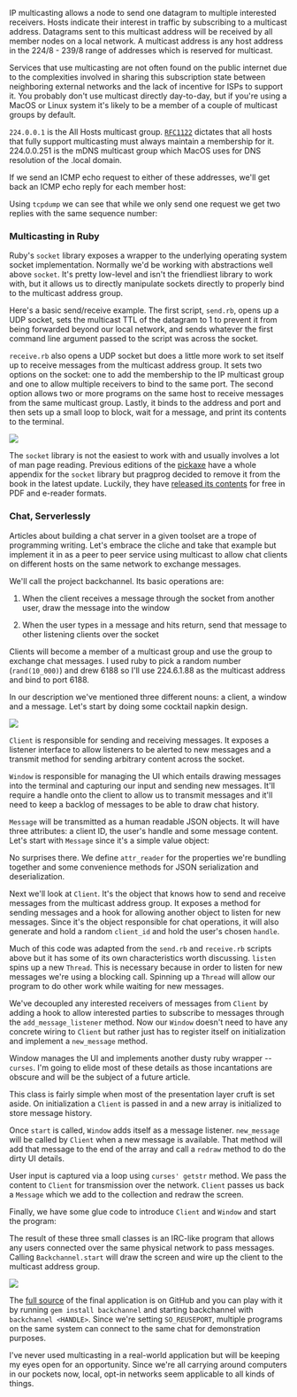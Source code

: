 IP multicasting allows a node to send one datagram to multiple interested
receivers. Hosts indicate their interest in traffic by subscribing to a
multicast address. Datagrams sent to this multicast address will be received
by all member nodes on a local network. A multicast address is any host
address in the 224/8 - 239/8 range of addresses which is reserved for
multicast.

Services that use multicasting are not often found on the public internet due
to the complexities involved in sharing this subscription state between
neighboring external networks and the lack of incentive for ISPs to support
it. You probably don't use multicast directly day-to-day, but if you're using
a MacOS or Linux system it's likely to be a member of a couple of multicast
groups by default.

<script src="https://gist.github.com/3990906.js?file=netstat-g.txt"></script>

`224.0.0.1` is the All Hosts multicast group.
[`RFC1122`](http://www.ietf.org/rfc/rfc1112.txt) dictates that all hosts that
fully support multicasting must always maintain a membership for it.
224.0.0.251 is the mDNS multicast group which MacOS uses for DNS resolution of
the .local domain.

If we send an ICMP echo request to either of these addresses, we'll get back an
ICMP echo reply for each member host:

<script src="https://gist.github.com/3990906.js?file=ping.txt"></script>

Using `tcpdump` we can see that while we only send one request we get two replies
with the same sequence number:

<script src="https://gist.github.com/3990906.js?file=tcpdump.txt"></script>

### Multicasting in Ruby

Ruby's `socket` library exposes a wrapper to the underlying operating system
socket implementation. Normally we'd be working with abstractions well above
`socket`. It's pretty low-level and isn't the friendliest library to work
with, but it allows us to directly manipulate sockets directly to properly
bind to the multicast address group.

Here's a basic send/receive example. The first script, `send.rb`, opens up a
UDP socket, sets the multicast TTL of the datagram to 1 to prevent it from
being forwarded beyond our local network, and sends whatever the first
command line argument passed to the script was across the socket.

<script src="https://gist.github.com/3990906.js?file=send.rb"></script>

`receive.rb` also opens a UDP socket but does a little more work to set itself
up to receive messages from the multicast address group. It sets two options
on the socket: one to add the membership to the IP multicast group and one to
allow multiple receivers to bind to the same port. The second option allows
two or more programs on the same host to receive messages from the same
multicast group. Lastly, it binds to the address and port and then sets up a
small loop to block, wait for a message, and print its contents to the
terminal.

<script src="https://gist.github.com/3990906.js?file=receive.rb"></script>

![](/images/multicast-in-ruby/demo.gif)

The `socket` library is not the easiest to work with and usually involves a
lot of man page reading. Previous editions of the
[pickaxe](http://pragprog.com/book/ruby3/programming-ruby-1-9) have a whole
appendix for the `socket` library but pragprog decided to remove it from the
book in the latest update. Luckily, they have [released its
contents](http://pragprog.com/book/ruby3/programming-ruby-1-9) for free in PDF
and e-reader formats.

### Chat, Serverlessly

Articles about building a chat server in a given toolset are a trope of
programming writing. Let's embrace the cliche and take that example but
implement it in as a peer to peer service using multicast to allow chat
clients on different hosts on the same network to exchange messages.

We'll call the project backchannel. Its basic operations are:

1. When the client receives a message through the socket from another user,
draw the message into the window

2. When the user types in a message and hits return, send that message to
other listening clients over the socket

Clients will become a member of a multicast group and use the group to
exchange chat messages. I used ruby to pick a random number (`rand(10_000)`)
and drew 6188 so I'll use 224.6.1.88 as the multicast address and bind to port
6188.

In our description we've mentioned three different nouns: a client, a window
and a message. Let's start by doing some cocktail napkin design.

![](/images/multicast-in-ruby/design.png)

`Client` is responsible for sending and receiving messages. It exposes a
listener interface to allow listeners to be alerted to new messages and a
transmit method for sending arbitrary content across the socket.

`Window` is responsible for managing the UI which entails drawing messages into
the terminal and capturing our input and sending new messages. It'll require a
handle onto the client to allow us to transmit messages and it'll need to keep
a backlog of messages to be able to draw chat history.

`Message` will be transmitted as a human readable JSON objects. It will have
three attributes: a client ID, the user's handle and some message content.
Let's start with `Message` since it's a simple value object:

<script src="https://gist.github.com/3990906.js?file=message.rb"></script>

No surprises there. We define `attr_reader` for the properties we're bundling
together and some convenience methods for JSON serialization and deserialization.

Next we'll look at `Client`. It's the object that knows how to send and
receive messages from the multicast address group. It exposes a method for
sending messages and a hook for allowing another object to listen for new
messages. Since it's the object responsible for chat operations, it will also
generate and hold a random `client_id` and hold the user's chosen `handle`.

<script src="https://gist.github.com/3990906.js?file=client.rb"></script>

Much of this code was adapted from the `send.rb` and `receive.rb` scripts above
but it has some of its own characteristics worth discussing. `listen` spins up
a new `Thread`. This is necessary because in order to listen for new messages
we're using a blocking call. Spinning up a `Thread` will allow our program to do
other work while waiting for new messages.

We've decoupled any interested receivers of messages from `Client` by
adding a hook to allow interested parties to subscribe to messages through the
`add_message_listener` method. Now our `Window` doesn't need to have any
concrete wiring to `Client` but rather just has to register itself on
initialization and implement a `new_message` method.

Window manages the UI and implements another dusty ruby wrapper -- `curses`.
I'm going to elide most of these details as those incantations are obscure and
will be the subject of a future article.

<script src="https://gist.github.com/3990906.js?file=window.rb"></script>

This class is fairly simple when most of the presentation layer cruft is
set aside. On initialization a `Client` is passed in and a new array is
initialized to store message history.

Once `start` is called, `Window` adds itself as a message listener.
`new_message` will be called by `Client` when a new message is available. That
method will add that message to the end of the array and call a `redraw`
method to do the dirty UI details.

User input is captured via a loop using `curses' getstr` method. We pass the
content to `Client` for transmission over the network. `Client` passes us back a
`Message` which we add to the collection and redraw the screen.

Finally, we have some glue code to introduce `Client` and `Window` and start
the program:

<script src="https://gist.github.com/3990906.js?file=backchannel.rb"></script>

The result of these three small classes is an IRC-like program that allows any
users connected over the same physical network to pass messages. Calling
`Backchannel.start` will draw the screen and wire up the client to the
multicast address group.

![](/images/multicast-in-ruby/pulp-fiction.png)

The [full source](http://github.com/jpignata/backchannel) of the final
application is on GitHub and you can play with it by running `gem install
backchannel` and starting backchannel with `backchannel <HANDLE>`. Since we're
setting `SO_REUSEPORT`, multiple programs on the same system can connect to
the same chat for demonstration purposes.

I've never used multicasting in a real-world application but will be keeping
my eyes open for an opportunity. Since we're all carrying around computers in
our pockets now, local, opt-in networks seem applicable to all kinds of things.
